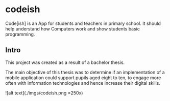 # codeish
Code\[ish] is an  App for students and teachers in primary school. It should help understand
how Computers work and show students basic programming.

## Intro
This project was created as a result of a bachelor thesis. 

The main objective of this thesis was to determine if an implementation of a mobile application 
could support pupils aged eight to ten, to engage more often with information technologies 
and hence increase their digital skills. 

![alt text](./imgs/codeish.png =250x)

